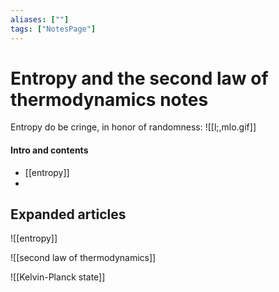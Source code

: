 ```yaml
---
aliases: [""]
tags: ["NotesPage"]
---
```


# Entropy and the second law of thermodynamics notes

Entropy do be cringe, in honor of randomness:
![[l;,mlo.gif]]

#### Intro and contents
- [[entropy]]
- 


## Expanded articles
![[entropy]]

![[second law of thermodynamics]]

![[Kelvin-Planck state]]